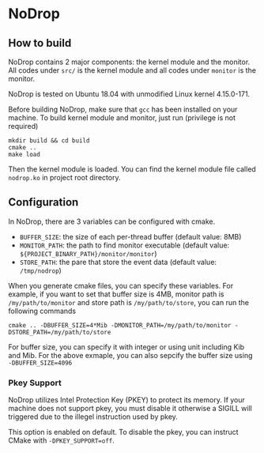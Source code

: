 # NoDrop

## How to build

NoDrop contains 2 major components: the kernel module and the monitor. All codes under `src/` is the kernel module and all codes under `monitor` is the monitor.

NoDrop is tested on Ubuntu 18.04 with unmodified Linux kernel 4.15.0-171. 

Before building NoDrop, make sure that `gcc` has been installed on your machine. To build kernel module and monitor, just run (privilege is not required)

```shell
mkdir build && cd build
cmake ..
make load
```

Then the kernel module is loaded. You can find the kernel module file called `nodrop.ko` in project root directory.

## Configuration

In NoDrop, there are 3 variables can be configured with cmake.

- `BUFFER_SIZE`: the size of each per-thread buffer (default value: 8MB)
- `MONITOR_PATH`: the path to find monitor executable (default value: `${PROJECT_BINARY_PATH}/monitor/monitor`)
- `STORE_PATH`: the pare that store the event data (default value: `/tmp/nodrop`)

When you generate cmake files, you can specify these variables. For example, if you want to set that buffer size is 4MB, monitor path is `/my/path/to/monitor` and store path is `/my/path/to/store`, you can run the following commands

```
cmake .. -DBUFFER_SIZE=4*Mib -DMONITOR_PATH=/my/path/to/monitor -DSTORE_PATH=/my/path/to/store
```

For buffer size, you can specify it with integer or using unit including Kib and Mib. For the above exmaple, you can also sepcify the buffer size using `-DBUFFER_SIZE=4096`

### Pkey Support

NoDrop utilizes Intel Protection Key (PKEY) to protect its memory. If your machine does not support pkey, you must disable it otherwise a SIGILL will triggered due to the illegel instruction used by pkey.

This option is enabled on default. To disable the pkey, you can instruct CMake with `-DPKEY_SUPPORT=off`.